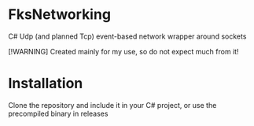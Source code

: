 # FksNetworking
C# Udp (and planned Tcp) event-based network wrapper around sockets

[!WARNING]
Created mainly for my use, so do not expect much from it!

# Installation
Clone the repository and include it in your C# project, or use the precompiled binary in releases
